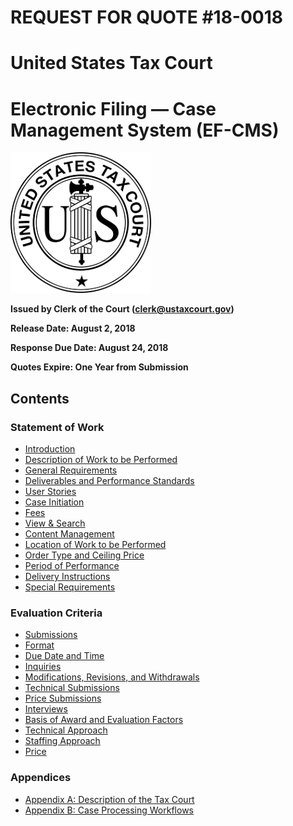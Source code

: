 # REQUEST FOR QUOTE #18-0018
# United States Tax Court
# Electronic Filing — Case Management System (EF-CMS)

![Seal of the U.S. Tax Court](images/seal.png)

**Issued by Clerk of the Court ([clerk@ustaxcourt.gov](mailto:clerk@ustaxcourt.gov))**

**Release Date: August 2, 2018**

**Response Due Date: August 24, 2018**

**Quotes Expire: One Year from Submission**

## Contents

### Statement of Work
* [Introduction](02_SOW.md#introduction)
* [Description of Work to be Performed](02_SOW.md#description-of-work-to-be-performed)
* [General Requirements](02_SOW.md#general-requirements)
* [Deliverables and Performance Standards](02_SOW.md#deliverables-and-performance-standards)
* [User Stories](02_SOW.md#user-stories)
* [Case Initiation](02_SOW.md#case-initiation)
* [Fees](02_SOW.md#fees)
* [View & Search](02_SOW.md#view--search)
* [Content Management](02_SOW.md#content-management)
* [Location of Work to be Performed](02_SOW.md#location-of-work-to-be-performed)
* [Order Type and Ceiling Price](02_SOW.md#order-type-and-ceiling-price)
* [Period of Performance](02_SOW.md#period-of-performance)
* [Delivery Instructions](02_SOW.md#delivery-instructions)
* [Special Requirements](02_SOW.md#special-requirements)

### Evaluation Criteria
* [Submissions](03_Evaluation_Criteria.md#submissions)
* [Format](03_Evaluation_Criteria.md#format)
* [Due Date and Time](03_Evaluation_Criteria.md#due-date-and-time)
* [Inquiries](03_Evaluation_Criteria.md#inquiries)
* [Modifications, Revisions, and Withdrawals](03_Evaluation_Criteria.md#modifications-revisions-and-withdrawals)
* [Technical Submissions](03_Evaluation_Criteria.md#technical-submissions)
* [Price Submissions](03_Evaluation_Criteria.md#price-submissions)
* [Interviews](03_Evaluation_Criteria.md#interviews)
* [Basis of Award and Evaluation Factors](03_Evaluation_Criteria.md#basis-of-award-and-evaluation-factors)
* [Technical Approach](03_Evaluation_Criteria.md#technical-approach)
* [Staffing Approach](03_Evaluation_Criteria.md#staffing-approach)
* [Price](03_Evaluation_Criteria.md#price)

### Appendices
* [Appendix A: Description of the Tax Court](04_Appendix_A.md)
* [Appendix B: Case Processing Workflows](06_Appendix_B.md)
